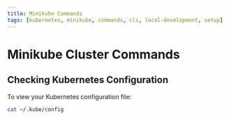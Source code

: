 ```yaml
---
title: Minikube Commands
tags: [kubernetes, minikube, commands, cli, local-development, setup]
---
```


# Minikube Cluster Commands

## Checking Kubernetes Configuration

To view your Kubernetes configuration file:
```bash
cat ~/.kube/config 
```

